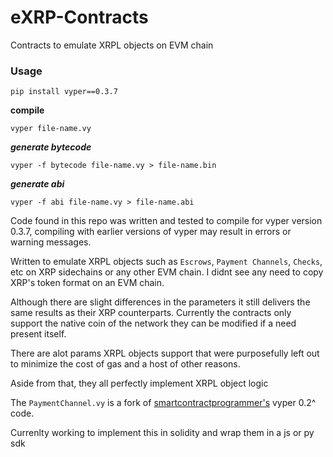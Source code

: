 # eXRP-Contracts
Contracts to emulate XRPL objects on EVM chain


### Usage

    pip install vyper==0.3.7

**compile**

    vyper file-name.vy
  
***generate bytecode***

    vyper -f bytecode file-name.vy > file-name.bin

***generate abi***

    vyper -f abi file-name.vy > file-name.abi

   
  Code found in this repo was written and tested to compile for vyper version 0.3.7, compiling with earlier versions of vyper may result in errors or warning messages.


Written to emulate XRPL objects such as `Escrows`, `Payment Channels`, `Checks`, etc on XRP sidechains or any other EVM chain.  I didnt see any need to copy XRP's token format on an EVM chain.

Although there are slight differences in the parameters it still delivers the same results as their XRP counterparts. Currently the contracts only support the native coin of the network they can be modified if a need present itself.

There are alot params XRPL objects support that were purposefully left out to minimize the cost of gas and a host of other reasons.

Aside from that, they all perfectly implement XRPL object logic

The `PaymentChannel.vy`  is a fork of [smartcontractprogrammer's](https://github.com/t4sk/vyper-by-example/blob/master/src/PaymentChannel.vy) vyper 0.2^ code. 



Currenlty working to implement this in solidity and wrap them in a js or py sdk
